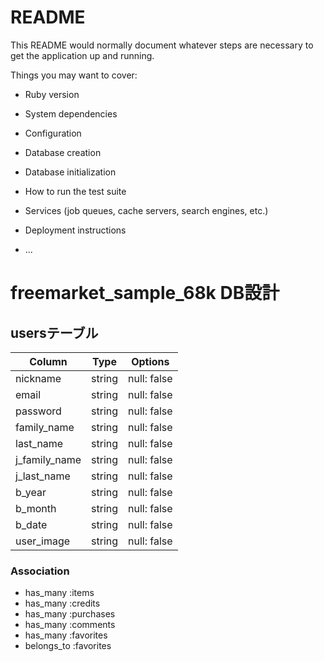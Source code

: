 # README

This README would normally document whatever steps are necessary to get the
application up and running.

Things you may want to cover:

* Ruby version

* System dependencies

* Configuration

* Database creation

* Database initialization

* How to run the test suite

* Services (job queues, cache servers, search engines, etc.)

* Deployment instructions

* ...

# freemarket_sample_68k DB設計
## usersテーブル
|Column|Type|Options|
|------|----|-------|
|nickname|string|null: false|
|email|string|null: false|
|password|string|null: false|
|family_name|string|null: false|
|last_name|string|null: false|
|j_family_name|string|null: false|
|j_last_name|string|null: false|
|b_year|string|null: false|
|b_month|string|null: false|
|b_date|string|null: false|
|user_image|string|null: false|
### Association
- has_many :items
- has_many :credits
- has_many :purchases
- has_many :comments
- has_many :favorites
- belongs_to :favorites

